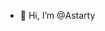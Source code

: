 - 👋 Hi, I’m @Astarty
<!---
Astarty/Astarty is a ✨ special ✨ repository because its `README.md` (this file) appears on your GitHub profile.
You can click the Preview link to take a look at your changes.
--->
